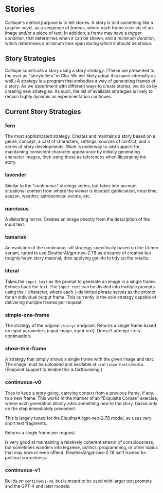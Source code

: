 # Stories

Calliope's central purpose is to tell stories. A story is told something like a graphic
novel, as a sequence of _frames_, where each frame consists of an image and/or a piece
of text. In addition, a frame may have a _trigger condition_, that determines when it
can be shown, and a _minimum duration_, which determines a minimum time span during
which it should be shown.

## Story Strategies

Calliope constructs a story using a story _strategy_. (These are presented to the user as "storytellers" in Clio. We will likely adopt this name internally as well.) A strategy is a program that embodies a way of generating frames of a story. As we experiment with different ways to create stories, we do so by creating new strategies. As such, the list of available
strategies is likely to remain highly dynamic as experimentation continues.

## Current Story Strategies

### fern
The most sophisticated strategy. Creates and maintains a story based on a genre, concept, a cast of characters, settings, sources of conflict, and a series of story developments. Work is
underway to add support for maintaining consistent character appearance by initially generating character images, then using these as references when illustrating the story.

### lavender
Similar to the "continuous" strategy series, but takes into account situational context from where the viewer is located: geolocation, local time, season, weather, astronomical events, etc.

### narcissus
A distorting mirror. Creates an image directly from the description of the input text.

### tamarisk
An evolution of the continuous-v0 strategy, specifically based on the Lichen variant,
tuned to use EleutherAI/gpt-neo-2.7B as a source of creative but roughly hewn story material,
then applying gpt-4o to tidy up the results.

### literal
Takes the `input_text` as the prompt to generate an image in a single frame. Echoes back
the text. The `input_text` can be divided into multiple prompts using the `|` character,
where each `|`-delimited phrase serves as the prompt for an individual output frame.
This currently is the sole strategy capable of delivering multiple frames per request.

### simple-one-frame
The strategy of the original `/story/` endpoint.
Returns a single frame based on input parameters (input image, input text). Doesn't
attempt story continuation.

### show-this-frame
A strategy that simply shows a single frame with the given image and text. The
image must be uploaded and available at `<calliope-host>/media`. (Endpoint support to
enable this is forthcoming.)

### continuous-v0
Tries to keep a story going, carrying context from a previous frame, if any,
to a new frame. This works in the manner of an "Exquisite Corpse" exercise,
where each generation blindly adds something new to the story, based only on
the step immediately precedent.

This is largely tuned for the EleutherAI/gpt-neo-2.7B model, so uses very short
text fragments.

Returns a single frame per request.

Is very good at maintaining a relatively coherent stream of consciousness, but
sometimes wanders into legalese, politics, programming, or other topics that
may bore or even offend. EleutherAI/gpt-neo-2.7B isn't trained for political
correctness.

### continuous-v1
Builds on `continuous-v0`, but is meant to be used with larger text prompts
and the GPT-4 and later models.

